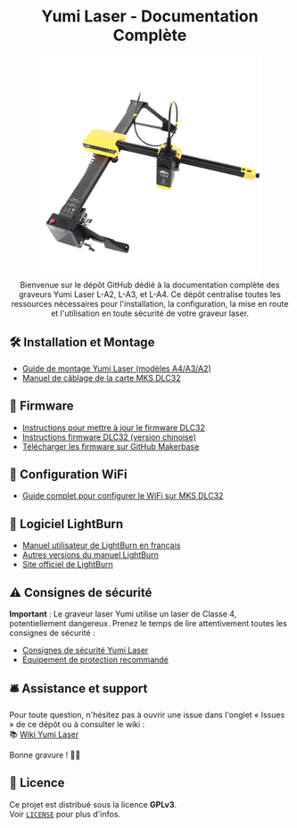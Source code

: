 <div align="center">

# Yumi Laser - Documentation Complète

<img src="images/yumi-laser.png" width="400">

</div>
<div align="center"> 
Bienvenue sur le dépôt GitHub dédié à la documentation complète des graveurs Yumi Laser L-A2, L-A3, et L-A4.  
Ce dépôt centralise toutes les ressources nécessaires pour l'installation, la configuration, la mise en route et l'utilisation en toute sécurité de votre graveur laser.

</div>

## 🛠️ Installation et Montage

- [Guide de montage Yumi Laser (modèles A4/A3/A2)](docs/yumi-laser-l-a4-a3-montage.pdf)
- [Manuel de câblage de la carte MKS DLC32](docs/DLC32-wiring-manual.pdf)

## 🚀 Firmware

- [Instructions pour mettre à jour le firmware DLC32](docs/DLC32-Firmware-Programming-Instructions.pdf)
- [Instructions firmware DLC32 (version chinoise)](docs/DLC32烧录说明V1.0.pdf)
- [Télécharger les firmware sur GitHub Makerbase](https://github.com/makerbase-mks/MKS-DLC32)

## 📶 Configuration WiFi

- [Guide complet pour configurer le WiFi sur MKS DLC32](docs/Configuration_WiFi_MKS_DLC32_Guide_Complet.pdf)

## 📐 Logiciel LightBurn

- [Manuel utilisateur de LightBurn en français](docs/Manuel-LightBurn-FR-V02.pdf)
- [Autres versions du manuel LightBurn](docs/)
- [Site officiel de LightBurn](https://lightburnsoftware.com/)

## ⚠️ Consignes de sécurité

**Important** : Le graveur laser Yumi utilise un laser de Classe 4, potentiellement dangereux. Prenez le temps de lire attentivement toutes les consignes de sécurité :

- [Consignes de sécurité Yumi Laser](docs/Safety-Guidelines.pdf)
- [Équipement de protection recommandé](https://www.apinex.com/det/lunettes-protection-laser.html)

## 🛎️ Assistance et support

Pour toute question, n'hésitez pas à ouvrir une issue dans l'onglet « Issues » de ce dépôt ou à consulter le wiki :  
📚 [Wiki Yumi Laser](https://wiki.yumi-lab.com/)

Bonne gravure ! 🚀✨

## 📜 Licence

Ce projet est distribué sous la licence **GPLv3**.  
Voir [`LICENSE`](LICENSE) pour plus d'infos.
